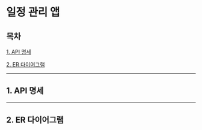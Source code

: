 # 일정 관리 앱



## 목차

[1. API 명세](#1-api-명세)

[2. ER 다이어그램](#2-er-다이어그램)

---


## 1. API 명세


---


## 2. ER 다이어그램

